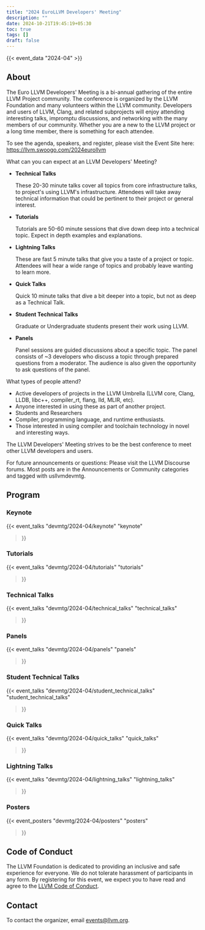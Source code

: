 ```yaml
---
title: "2024 EuroLLVM Developers' Meeting"
description: ""
date: 2024-10-21T19:45:19+05:30
toc: true
tags: []
draft: false
---
```


{{< event_data "2024-04" >}}

## About

The Euro LLVM Developers' Meeting is a bi-annual gathering of the entire LLVM Project community. The conference is organized by the LLVM Foundation and many volunteers within the LLVM community. Developers and users of LLVM, Clang, and related subprojects will enjoy attending interesting talks, impromptu discussions, and networking with the many members of our community. Whether you are a new to the LLVM project or a long time member, there is something for each attendee.

To see the agenda, speakers, and register, please visit the Event Site here: https://llvm.swoogo.com/2024eurollvm

What can you can expect at an LLVM Developers' Meeting?

- **Technical Talks**

    These 20-30 minute talks cover all topics from core infrastructure talks, to project's using LLVM's infrastructure. Attendees will take away technical information that could be pertinent to their project or general interest.
- **Tutorials**

    Tutorials are 50-60 minute sessions that dive down deep into a technical topic. Expect in depth examples and explanations.

- **Lightning Talks**

    These are fast 5 minute talks that give you a taste of a project or topic. Attendees will hear a wide range of topics and probably leave wanting to learn more.

- **Quick Talks**

    Quick 10 minute talks that dive a bit deeper into a topic, but not as deep as a Technical Talk.

- **Student Technical Talks**

    Graduate or Undergraduate students present their work using LLVM.

- **Panels**

    Panel sessions are guided discussions about a specific topic. The panel consists of ~3 developers who discuss a topic through prepared questions from a moderator. The audience is also given the opportunity to ask questions of the panel.

What types of people attend?

- Active developers of projects in the LLVM Umbrella (LLVM core, Clang, LLDB, libc++, compiler_rt, flang, lld, MLIR, etc).
- Anyone interested in using these as part of another project.
- Students and Researchers
- Compiler, programming language, and runtime enthusiasts.
- Those interested in using compiler and toolchain technology in novel and interesting ways.

The LLVM Developers' Meeting strives to be the best conference to meet other LLVM developers and users.

For future announcements or questions: Please visit the LLVM Discourse forums. Most posts are in the Announcements or Community categories and tagged with usllvmdevmtg.

## Program

### Keynote

{{< event_talks
    "devmtg/2024-04/keynote" 
    "keynote" 
>}}

### Tutorials

{{< event_talks
    "devmtg/2024-04/tutorials" 
    "tutorials" 
>}}

### Technical Talks

{{< event_talks
    "devmtg/2024-04/technical_talks" 
    "technical_talks" 
>}}

### Panels

{{< event_talks
    "devmtg/2024-04/panels" 
    "panels" 
>}}

### Student Technical Talks

{{< event_talks
    "devmtg/2024-04/student_technical_talks" 
    "student_technical_talks" 
>}}

### Quick Talks

{{< event_talks
    "devmtg/2024-04/quick_talks" 
    "quick_talks" 
>}}

### Lightning Talks

{{< event_talks
    "devmtg/2024-04/lightning_talks" 
    "lightning_talks" 
>}}

### Posters

{{< event_posters
    "devmtg/2024-04/posters" 
    "posters" 
>}}

## Code of Conduct

The LLVM Foundation is dedicated to providing an inclusive and safe
experience for everyone. We do not tolerate harassment of participants in any
form. By registering for this event, we expect you to have read and agree to
the [LLVM Code of Conduct](http://llvm.org/docs/CodeOfConduct.html).

## Contact

To contact the organizer, email [events@llvm.org](mailto:events@llvm.org).